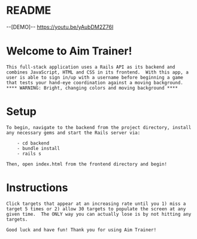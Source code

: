 # README

--[DEMO]--
https://youtu.be/yAubDM2Z76I

# Welcome to Aim Trainer!

    This full-stack application uses a Rails API as its backend and combines JavaScript, HTML and CSS in its frontend.  With this app, a user is able to sign in/up with a username before beginning a game that tests your hand-eye coordination against a moving background.
    **** WARNING: Bright, changing colors and moving background ****

# Setup

    To begin, navigate to the backend from the project directory, install any necessary gems and start the Rails server via:

        - cd backend
        - bundle install
        - rails s
    
    Then, open index.html from the frontend directory and begin!

# Instructions

    Click targets that appear at an increasing rate until you 1) miss a target 5 times or 2) allow 30 targets to populate the screen at any given time.  The ONLY way you can actually lose is by not hitting any targets. 

    Good luck and have fun! Thank you for using Aim Trainer!



